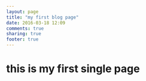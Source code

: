 ```yaml
---
layout: page
title: "my first blog page"
date: 2016-03-18 12:09
comments: true
sharing: true
footer: true
---
```

# this is my first single page #